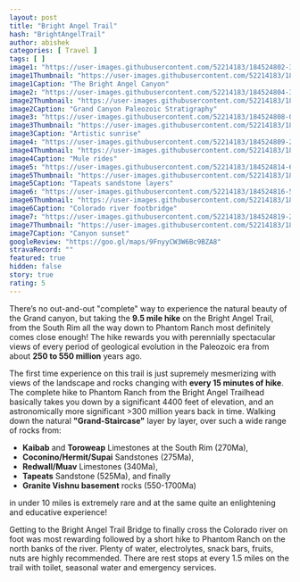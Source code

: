 ```yaml
---
layout: post
title: "Bright Angel Trail"
hash: "BrightAngelTrail"
author: abishek
categories: [ Travel ]
tags: [ ]
image1: "https://user-images.githubusercontent.com/52214183/184524802-3d917844-e803-4636-90c0-f30a3e832a01.jpg"
image1Thumbnail: "https://user-images.githubusercontent.com/52214183/184953316-a549727a-4b93-44f8-b146-acf7fec7fc0f.jpg"
image1Caption: "The Bright Angel Canyon"
image2: "https://user-images.githubusercontent.com/52214183/184524804-3706d195-da5d-476a-aaf9-873261c01bde.jpg"
image2Thumbnail: "https://user-images.githubusercontent.com/52214183/184953329-48312f19-db79-43d9-8a20-30010374c030.jpg"
image2Caption: "Grand Canyon Paleozoic Stratigraphy"
image3: "https://user-images.githubusercontent.com/52214183/184524808-0974ed08-a181-4427-8869-93d08ce08a34.jpg"
image3Thumbnail: "https://user-images.githubusercontent.com/52214183/184953334-cd8ecc28-f1d9-4172-bd2d-bb6c35596682.jpg"
image3Caption: "Artistic sunrise"
image4: "https://user-images.githubusercontent.com/52214183/184524809-2ef1d27c-d7cb-490e-a909-343838da85c9.jpg"
image4Thumbnail: "https://user-images.githubusercontent.com/52214183/184953335-625a184f-286b-426b-a730-0e91ea384306.jpg"
image4Caption: "Mule rides"
image5: "https://user-images.githubusercontent.com/52214183/184524814-6f937608-6fba-4851-b99a-738057c38d7b.jpg"
image5Thumbnail: "https://user-images.githubusercontent.com/52214183/184953338-2abc3166-accf-45e7-815a-0931556fb4a4.jpg"
image5Caption: "Tapeats sandstone layers"
image6: "https://user-images.githubusercontent.com/52214183/184524816-539cd435-c280-4104-9189-837b58822ac1.jpg"
image6Thumbnail: "https://user-images.githubusercontent.com/52214183/184953340-761ad121-9a49-4e8e-a2f1-89c2a3fa11ac.jpg"
image6Caption: "Colorado river footbridge"
image7: "https://user-images.githubusercontent.com/52214183/184524819-280324d7-d95f-4b1d-acd5-838df24453ca.jpg"
image7Thumbnail: "https://user-images.githubusercontent.com/52214183/184953344-014a8a9d-6b5d-4745-893a-e00f57d3fe7a.jpg"
image7Caption: "Canyon sunset"
googleReview: "https://goo.gl/maps/9FnyyCW3W6Bc9BZA8"
stravaRecord: ""
featured: true
hidden: false
story: true
rating: 5
---
```


There’s no out-and-out "complete" way to experience the natural beauty of the Grand canyon, but taking the **9.5 mile hike** on the Bright Angel Trail, from the South Rim all the way down to Phantom Ranch most definitely comes close enough! The hike rewards you with perennially spectacular views of every period of geological evolution in the Paleozoic era from about **250 to 550 million** years ago.

The first time experience on this trail is just supremely mesmerizing with views of the landscape and rocks changing with **every 15 minutes of hike**. The complete hike to Phantom Ranch from the Bright Angel Trailhead basically takes you down by a significant 4400 feet of elevation, and an astronomically more significant >300 million years back in time. Walking down the natural **"Grand-Staircase"** layer by layer, over such a wide range of rocks from:
- **Kaibab** and **Toroweap** Limestones at the South Rim (270Ma),
- **Coconino/Hermit/Supai** Sandstones (275Ma),
- **Redwall/Muav** Limestones (340Ma),
- **Tapeats** Sandstone (525Ma), and finally
- **Granite Vishnu basement** rocks (550-1700Ma)

in under 10 miles is extremely rare and at the same quite an enlightening and educative experience!

Getting to the Bright Angel Trail Bridge to finally cross the Colorado river on foot was most rewarding followed by a short hike to Phantom Ranch on the north banks of the river. Plenty of water, electrolytes, snack bars, fruits, nuts are highly recommended. There are rest stops at every 1.5 miles on the trail with toilet, seasonal water and emergency services.